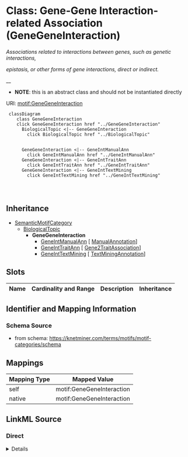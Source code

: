 

# Class: Gene-Gene Interaction-related Association (GeneGeneInteraction) 


_Associations related to interactions between genes, such as genetic interactions,_

_epistasis, or other forms of gene interactions, direct or indirect._

__




* __NOTE__: this is an abstract class and should not be instantiated directly


URI: [motif:GeneGeneInteraction](https://knetminer.com/terms/motifs/motif-categories/GeneGeneInteraction)






```mermaid
 classDiagram
    class GeneGeneInteraction
    click GeneGeneInteraction href "../GeneGeneInteraction"
      BiologicalTopic <|-- GeneGeneInteraction
        click BiologicalTopic href "../BiologicalTopic"
      

      GeneGeneInteraction <|-- GeneIntManualAnn
        click GeneIntManualAnn href "../GeneIntManualAnn"
      GeneGeneInteraction <|-- GeneIntTraitAnn
        click GeneIntTraitAnn href "../GeneIntTraitAnn"
      GeneGeneInteraction <|-- GeneIntTextMining
        click GeneIntTextMining href "../GeneIntTextMining"
      
      
      
```





## Inheritance
* [SemanticMotifCategory](SemanticMotifCategory.md)
    * [BiologicalTopic](BiologicalTopic.md)
        * **GeneGeneInteraction**
            * [GeneIntManualAnn](GeneIntManualAnn.md) [ [ManualAnnotation](ManualAnnotation.md)]
            * [GeneIntTraitAnn](GeneIntTraitAnn.md) [ [Gene2TraitAssociation](Gene2TraitAssociation.md)]
            * [GeneIntTextMining](GeneIntTextMining.md) [ [TextMiningAnnotation](TextMiningAnnotation.md)]



## Slots

| Name | Cardinality and Range | Description | Inheritance |
| ---  | --- | --- | --- |









## Identifier and Mapping Information







### Schema Source


* from schema: https://knetminer.com/terms/motifs/motif-categories/schema




## Mappings

| Mapping Type | Mapped Value |
| ---  | ---  |
| self | motif:GeneGeneInteraction |
| native | motif:GeneGeneInteraction |







## LinkML Source

<!-- TODO: investigate https://stackoverflow.com/questions/37606292/how-to-create-tabbed-code-blocks-in-mkdocs-or-sphinx -->

### Direct

<details>
```yaml
name: GeneGeneInteraction
description: 'Associations related to interactions between genes, such as genetic
  interactions,

  epistasis, or other forms of gene interactions, direct or indirect.

  '
title: Gene-Gene Interaction-related Association
from_schema: https://knetminer.com/terms/motifs/motif-categories/schema
is_a: BiologicalTopic
abstract: true

```
</details>

### Induced

<details>
```yaml
name: GeneGeneInteraction
description: 'Associations related to interactions between genes, such as genetic
  interactions,

  epistasis, or other forms of gene interactions, direct or indirect.

  '
title: Gene-Gene Interaction-related Association
from_schema: https://knetminer.com/terms/motifs/motif-categories/schema
is_a: BiologicalTopic
abstract: true

```
</details>